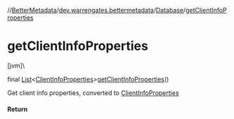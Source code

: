 //[BetterMetadata](../../../index.md)/[dev.warrengates.bettermetadata](../index.md)/[Database](index.md)/[getClientInfoProperties](get-client-info-properties.md)

# getClientInfoProperties

[jvm]\

final [List](https://docs.oracle.com/javase/8/docs/api/java/util/List.html)&lt;[ClientInfoProperties](../-client-info-properties/index.md)&gt;[getClientInfoProperties](get-client-info-properties.md)()

Get client info properties, converted to [ClientInfoProperties](../-client-info-properties/index.md)

#### Return
